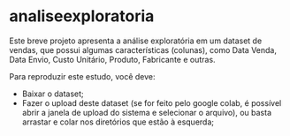 # analiseexploratoria
Este breve projeto apresenta a análise exploratória em um dataset de vendas, que possui algumas características (colunas), como Data Venda, Data Envio, Custo Unitário, Produto, Fabricante e outras.

Para reproduzir este estudo, você deve:
  * Baixar o dataset;
  * Fazer o upload deste dataset (se for feito pelo google colab, é possível abrir a janela de upload do sistema e selecionar o arquivo), ou basta arrastar e colar nos diretórios que estão à esquerda;
 
